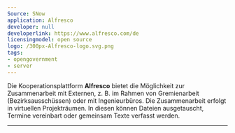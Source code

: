 ```yaml
---
Source: SNow
application: Alfresco
developer: null
developerlink: https://www.alfresco.com/de
licensingmodel: open source
logo: /300px-Alfresco-logo.svg.png
tags:
- opengovernment
- server
---
```

Die Kooperationsplattform __Alfresco__ bietet die Möglichkeit zur Zusammenarbeit mit Externen, z. B. im Rahmen von Gremienarbeit (Bezirksausschüssen) oder mit Ingenieurbüros. Die Zusammenarbeit erfolgt in virtuellen Projekträumen. In diesen können Dateien ausgetauscht, Termine vereinbart oder gemeinsam Texte verfasst werden. 

---



